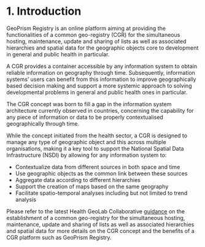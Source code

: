 # 1. Introduction

GeoPrism Registry is an online platform aiming at providing the functionalities of a common geo-registry (CGR) for the simultaneous hosting, maintenance, update and sharing of lists as well as associated hierarchies and spatial data for the geographic objects core to development in general and public health in particular.

A CGR provides a container accessible by any information system to obtain reliable information on geography through time. Subsequently, information systems’ users can benefit from this information to improve geographically based decision making and support a more systemic approach to solving developmental problems in general and public health ones in particular.

The CGR concept was born to fill a gap in the information system architecture currently observed in countries, concerning the capability for any piece of information or data to be properly contextualised geographically through time.

While the concept initiated from the health sector, a CGR is designed to manage any type of geographic object and this across multiple organisations, making it a key tool to support the National Spatial Data Infrastructure (NSDI) by allowing for any information system to:

* Contextualize data from different sources in both space and time
* Use geographic objects as the common link between these sources
* Aggregate data according to different hierarchies
* Support the creation of maps based on the same geography
* Facilitate spatio-temporal analyses including but not limited to trend analysis

Please refer to the latest Health GeoLab Collaborative [guidance](https://healthgeolab.net/DOCUMENTS/Guidance\_Common\_Geo-registry\_Ve2.pdf) on the establishment of a common geo-registry for the simultaneous hosting, maintenance, update and sharing of lists as well as associated hierarchies and spatial data for more details on the CGR concept and the benefits of a CGR platform such as GeoPrism Registry.
